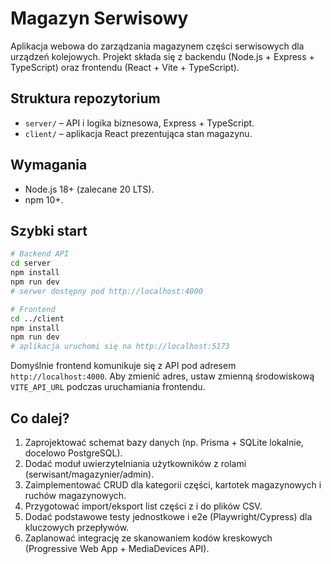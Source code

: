 # Magazyn Serwisowy

Aplikacja webowa do zarządzania magazynem części serwisowych dla urządzeń kolejowych. Projekt składa się z backendu (Node.js + Express + TypeScript) oraz frontendu (React + Vite + TypeScript).

## Struktura repozytorium
- `server/` – API i logika biznesowa, Express + TypeScript.
- `client/` – aplikacja React prezentująca stan magazynu.

## Wymagania
- Node.js 18+ (zalecane 20 LTS).
- npm 10+.

## Szybki start

```bash
# Backend API
cd server
npm install
npm run dev
# serwer dostępny pod http://localhost:4000

# Frontend
cd ../client
npm install
npm run dev
# aplikacja uruchomi się na http://localhost:5173
```

Domyślnie frontend komunikuje się z API pod adresem `http://localhost:4000`. Aby zmienić adres, ustaw zmienną środowiskową `VITE_API_URL` podczas uruchamiania frontendu.

## Co dalej?
1. Zaprojektować schemat bazy danych (np. Prisma + SQLite lokalnie, docelowo PostgreSQL).
2. Dodać moduł uwierzytelniania użytkowników z rolami (serwisant/magazynier/admin).
3. Zaimplementować CRUD dla kategorii części, kartotek magazynowych i ruchów magazynowych.
4. Przygotować import/eksport list części z i do plików CSV.
5. Dodać podstawowe testy jednostkowe i e2e (Playwright/Cypress) dla kluczowych przepływów.
6. Zaplanować integrację ze skanowaniem kodów kreskowych (Progressive Web App + MediaDevices API).
